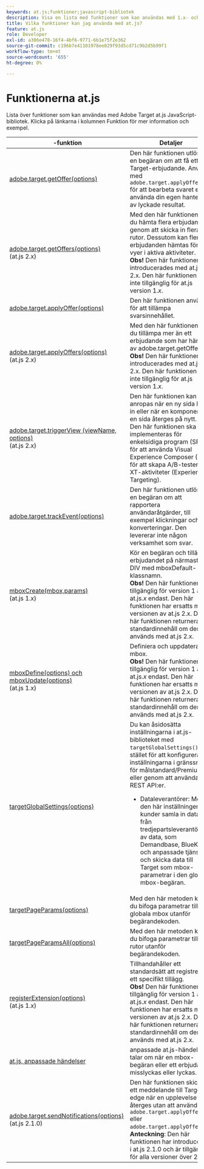 ```yaml
---
keywords: at.js;funktioner;javascript-bibliotek
description: Visa en lista med funktioner som kan användas med 1.x- och 2.x-versionerna av JavaScript-biblioteket at.js i Adobe Target.
title: Vilka funktioner kan jag använda med at.js?
feature: at.js
role: Developer
exl-id: a386e478-16f4-4bf6-9771-6b1e75f2e362
source-git-commit: c196b7e41101978ee029f93d5cd71c9b2d5b99f1
workflow-type: tm+mt
source-wordcount: '655'
ht-degree: 0%

---
```


# Funktionerna at.js

Lista över funktioner som kan användas med Adobe Target at.js JavaScript-bibliotek. Klicka på länkarna i kolumnen Funktion för mer information och exempel.

|  -funktion | Detaljer |
| --- | --- | 
| [adobe.target.getOffer(options)](https://developer.adobe.com/target/implement/client-side/atjs/atjs-functions/adobe-target-getoffer/) | Den här funktionen utlöser en begäran om att få ett Target-erbjudande. Använd med `adobe.target.applyOffer()` för att bearbeta svaret eller använda din egen hantering av lyckade resultat. |
| [adobe.target.getOffers(options)](https://developer.adobe.com/target/implement/client-side/atjs/atjs-functions/adobe-target-getoffers-atjs-2/)<br>(at.js 2.x) | Med den här funktionen kan du hämta flera erbjudanden genom att skicka in flera rutor. Dessutom kan flera erbjudanden hämtas för alla vyer i aktiva aktiviteter.<br>**Obs!** Den här funktionen introducerades med at.js 2.x. Den här funktionen är inte tillgänglig för at.js version 1.*x*. |
| [adobe.target.applyOffer(options)](https://developer.adobe.com/target/implement/client-side/atjs/atjs-functions/adobe-target-applyoffer/) | Den här funktionen används för att tillämpa svarsinnehållet. |
| [adobe.target.applyOffers(options)](https://developer.adobe.com/target/implement/client-side/atjs/atjs-functions/adobe-target-applyoffers-atjs-2/)<br>(at.js 2.x) | Med den här funktionen kan du tillämpa mer än ett erbjudande som har hämtats av adobe.target.getOffers().<br>**Obs!** Den här funktionen introducerades med at.js 2.x. Den här funktionen är inte tillgänglig för at.js version 1.*x*. |
| [adobe.target.triggerView (viewName, options)](https://developer.adobe.com/target/implement/client-side/atjs/atjs-functions/adobe-target-triggerview-atjs-2/)<br>(at.js 2.x) | Den här funktionen kan anropas när en ny sida läses in eller när en komponent på en sida återges på nytt.<br> Den här funktionen ska implementeras för enkelsidiga program (SPA) för att använda Visual Experience Composer (VEC) för att skapa A/B-tester och XT-aktiviteter (Experience Targeting). |
| [adobe.target.trackEvent(options)](https://developer.adobe.com/target/implement/client-side/atjs/atjs-functions/adobe-target-trackevent/) | Den här funktionen utlöser en begäran om att rapportera användaråtgärder, till exempel klickningar och konverteringar. Den levererar inte någon verksamhet som svar. |
| [mboxCreate(mbox,params)](https://developer.adobe.com/target/implement/client-side/atjs/atjs-functions/mboxcreate-atjs/)<br>(at.js 1.x) | Kör en begäran och tillämpar erbjudandet på närmaste DIV med mboxDefault-klassnamn.<br>**Obs!** Den här funktionen är tillgänglig för version 1 av at.js.*x* endast. Den här funktionen har ersatts med versionen av at.js 2.x. Den här funktionen returnerar standardinnehåll om den används med at.js 2.x. |
| [mboxDefine(options) och mboxUpdate(options)](https://developer.adobe.com/target/implement/client-side/atjs/atjs-functions/mboxdefine-mboxupdate-atjs-1x/)<br>(at.js 1.x) | Definiera och uppdatera en mbox.<br>**Obs!** Den här funktionen är tillgänglig för version 1 av at.js.*x* endast. Den här funktionen har ersatts med versionen av at.js 2.x. Den här funktionen returnerar standardinnehåll om den används med at.js 2.x. |
| [targetGlobalSettings(options)](https://developer.adobe.com/target/implement/client-side/atjs/atjs-functions/targetglobalsettings/) | Du kan åsidosätta inställningarna i at.js-biblioteket med `targetGlobalSettings()`i stället för att konfigurera inställningarna i gränssnittet för målstandard/Premium eller genom att använda REST API:er.<ul><li>Dataleverantörer: Med den här inställningen kan kunder samla in data från tredjepartsleverantörer av data, som Demandbase, BlueKai och anpassade tjänster, och skicka data till Target som mbox-parametrar i den globala mbox-begäran.</li></ul> |
| [targetPageParams(options)](https://developer.adobe.com/target/implement/client-side/atjs/atjs-functions/targetpageparams/) | Med den här metoden kan du bifoga parametrar till den globala mbox utanför begärandekoden. |
| [targetPageParamsAll(options)](https://developer.adobe.com/target/implement/client-side/atjs/atjs-functions/targetpageparamsall/) | Med den här metoden kan du bifoga parametrar till alla rutor utanför begärandekoden. |
| [registerExtension(options)](https://developer.adobe.com/target/implement/client-side/atjs/atjs-functions/registerextension-atjs-1x/)<br>(at.js 1.x) | Tillhandahåller ett standardsätt att registrera ett specifikt tillägg.<br>**Obs!** Den här funktionen är tillgänglig för version 1 av at.js.*x* endast. Den här funktionen har ersatts med versionen av at.js 2.x. Den här funktionen returnerar standardinnehåll om den används med at.js 2.x. |
| [at.js, anpassade händelser](https://developer.adobe.com/target/implement/client-side/atjs/atjs-functions/atjs-custom-events/) | anpassade at.js-händelser talar om när en mbox-begäran eller ett erbjudande misslyckas eller lyckas. |
| [adobe.target.sendNotifications(options)](https://developer.adobe.com/target/implement/client-side/atjs/atjs-functions/adobe-target-sendnotifications-atjs-21/)<br>(at.js 2.1.0) | Den här funktionen skickar ett meddelande till Target edge när en upplevelse återges utan att använda `adobe.target.applyOffer()` eller `adobe.target.applyOffers()`.<br>**Anteckning**: Den här funktionen har introducerats i at.js 2.1.0 och är tillgänglig för alla versioner över 2.1.0. |
